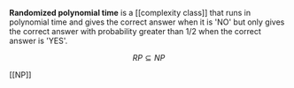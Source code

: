 **Randomized polynomial time** is a [[complexity class]] that runs in polynomial time and gives the correct answer when it is 'NO' but only gives the correct answer with probability greater than $1/2$ when the correct answer is 'YES'.

$$
RP \subseteq NP
$$

[[NP]]